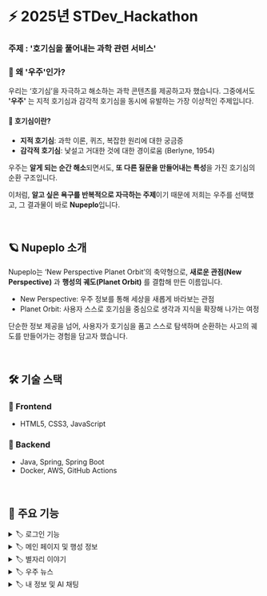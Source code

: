 # ⚡️ 2025년 STDev_Hackathon

### 주제 :  '호기심을 풀어내는 과학 관련 서비스'

### 🤔 왜 '우주'인가?

우리는 ‘호기심’을 자극하고 해소하는 과학 콘텐츠를 제공하고자 했습니다. 그중에서도 **'우주'** 는 지적 호기심과 감각적 호기심을 동시에 유발하는 가장 이상적인 주제입니다.

#### 👀 호기심이란?
- **지적 호기심**: 과학 이론, 퀴즈, 복잡한 원리에 대한 궁금증
- **감각적 호기심**: 낯설고 거대한 것에 대한 경이로움 (Berlyne, 1954)

우주는 **알게 되는 순간 해소**되면서도, **또 다른 질문을 만들어내는 특성**을 가진 호기심의 순환 구조입니다.

이처럼, **알고 싶은 욕구를 반복적으로 자극하는 주제**이기 때문에 저희는 우주를 선택했고, 그 결과물이 바로 **Nupeplo**입니다.

</br>

## 🪐 Nupeplo 소개
Nupeplo는 ‘New Perspective Planet Orbit’의 축약형으로, **새로운 관점(New Perspective)** 과 **행성의 궤도(Planet Orbit)** 를 결합해 만든 이름입니다.
- New Perspective: 우주 정보를 통해 세상을 새롭게 바라보는 관점
- Planet Orbit: 사용자 스스로 호기심을 중심으로 생각과 지식을 확장해 나가는 여정

단순한 정보 제공을 넘어, 사용자가 호기심을 품고 스스로 탐색하며 순환하는 사고의 궤도를 만들어가는 경험을 담고자 했습니다.

</br>

## 🛠️ 기술 스택

### 🔹 Frontend
- HTML5, CSS3, JavaScript

### 🔹 Backend
- Java, Spring, Spring Boot
- Docker, AWS, GitHub Actions

</br>

## 🌟 주요 기능

<details>
<summary>🏷️ 로그인 기능</summary>
<p align="center">
  <img src="https://github.com/user-attachments/assets/37b4dbaa-4422-447c-9ed4-15fd902f0b60" width="200" height="400"><br>
  카카오 로그인 기능
</p>
</details>

<details>
<summary>🏷️ 메인 페이지 및 행성 정보</summary>
<p align="center">
  <img src="https://github.com/user-attachments/assets/eb729d52-138b-436d-b572-81b54d90336e" width="200" height="400" style="margin-right:10px;" />
  <img src="https://github.com/user-attachments/assets/d761a677-cee1-4c5a-bea6-ecaa61440a16" width="200" height="400" />
  <img src="https://github.com/user-attachments/assets/7a0cb39e-4cdf-42e3-96e3-115e3629498d" width="200" height="400" /><br>
  메인 페이지 및 행성별 정보 제공
</p>
</details>

<details>
<summary>🏷️ 별자리 이야기</summary>
<p align="center">
  <img src="https://github.com/user-attachments/assets/7ee6b1d6-1f45-45a9-8f6d-cd1b3c460c36" width="200" height="400" style="margin-right:10px;" />
  <img src="https://github.com/user-attachments/assets/0d603ee3-7e25-4361-8472-fae5da78e8bd" width="200" height="400" /><br>
  별자리 이야기 리스트 및 상세 보기
</p>
</details>

<details>
<summary>🏷️ 우주 뉴스</summary>
<p align="center">
  <img src="https://github.com/user-attachments/assets/632d3f05-25cc-4ee4-94e3-c9cc44795f6e" width="200" height="400" style="margin-right:10px;" />
  <img src="https://github.com/user-attachments/assets/edba6a8a-80ff-4e99-8f60-14a2ecf23939" width="200" height="400" /><br>
  최신 우주 관련 뉴스 리스트 및 상세 페이지
</p>
</details>

<details>
<summary>🏷️ 내 정보 및 AI 채팅</summary>
<p align="center">
  <img src="https://github.com/user-attachments/assets/d4612e60-270c-4f9c-83d8-8cf91004e08f" width="200" height="400" style="margin-right:10px;" />
  <img src="https://github.com/user-attachments/assets/f122fe9f-9b50-4247-82e6-3884da5be6bf" width="200" height="400" /><br>
  내 정보 관리 및 우주 관련 AI 채팅 기능
</p>
</details>
